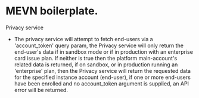 # MEVN boilerplate. 

Privacy service
- The privacy service will attempt to fetch end-users via a 'account_token' query param, the Privacy service will only return the end-user's data if in sandbox mode or if in production with an enterprise card issue plan. If neither is true then the platform main-account's related data is returned, if on sandbox, or in production running an 'enterprise' plan, then the Privacy service will return the requested data for the specified instance account (end-user), if one or more end-users have been enrolled and no account_token argument is supplied, an API error will be returned.
